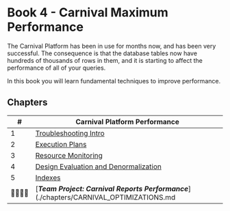 # Book 4 - Carnival Maximum Performance

The Carnival Platform has been in use for months now, and has been very successful. The consequence is that the database tables now have hundreds of thousands of rows in them, and it is starting to affect the performance of all of your queries.

In this book you will learn fundamental techniques to improve performance.

## Chapters

| #  | Carnival Platform Performance |
|--|--|
| 1 | [Troubleshooting Intro](./chapters/TROUBLESHOOTING.md) |
| 2 | [Execution Plans](./chapters/EXECUTION_PLANS.md) |
| 3 | [Resource Monitoring](./chapters/MONITORING.md) |
| 4 | [Design Evaluation and Denormalization](./chapters/DENORMALIZE.md) |
| 5 | [Indexes](./chapters/INDEXES.md) |
| 👨‍👨‍👦‍👦 | [**_Team Project: Carnival Reports Performance_**](./chapters/CARNIVAL_OPTIMIZATIONS.md |
